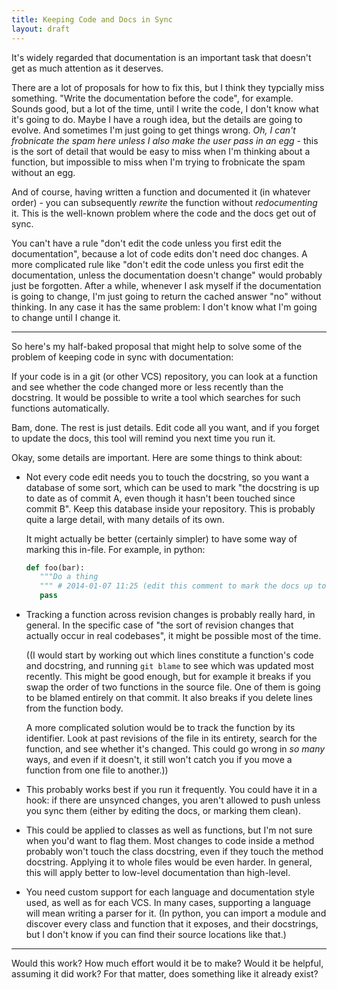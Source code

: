 ```yaml
---
title: Keeping Code and Docs in Sync
layout: draft
---
```

It's widely regarded that documentation is an important task that doesn't get as much attention as it deserves.

There are a lot of proposals for how to fix this, but I think they typcially miss something. "Write the documentation before the code", for example. Sounds good, but a lot of the time, until I write the code, I don't know what it's going to do. Maybe I have a rough idea, but the details are going to evolve. And sometimes I'm just going to get things wrong. *Oh, I can't frobnicate the spam here unless I also make the user pass in an egg* - this is the sort of detail that would be easy to miss when I'm thinking about a function, but impossible to miss when I'm trying to frobnicate the spam without an egg.

And of course, having written a function and documented it (in whatever order) - you can subsequently *rewrite* the function without *redocumenting* it. This is the well-known problem where the code and the docs get out of sync.

You can't have a rule "don't edit the code unless you first edit the documentation", because a lot of code edits don't need doc changes. A more complicated rule like "don't edit the code unless you first edit the documentation, unless the documentation doesn't change" would probably just be forgotten. After a while, whenever I ask myself if the documentation is going to change, I'm just going to return the cached answer "no" without thinking. In any case it has the same problem: I don't know what I'm going to change until I change it.

---

So here's my half-baked proposal that might help to solve some of the problem of keeping code in sync with documentation:

If your code is in a git (or other VCS) repository, you can look at a function and see whether the code changed more or less recently than the docstring. It would be possible to write a tool which searches for such functions automatically.

Bam, done. The rest is just details. Edit code all you want, and if you forget to update the docs, this tool will remind you next time you run it.

Okay, some details are important. Here are some things to think about:

* Not every code edit needs you to touch the docstring, so you want a database of some sort, which can be used to mark "the docstring is up to date as of commit A, even though it hasn't been touched since commit B". Keep this database inside your repository. This is probably quite a large detail, with many details of its own.

  It might actually be better (certainly simpler) to have some way of marking this in-file. For example, in python:

  ```python
  def foo(bar):
     """Do a thing
     """ # 2014-01-07 11:25 (edit this comment to mark the docs up to date)
     pass
  ```

* Tracking a function across revision changes is probably really hard, in general. In the specific case of "the sort of revision changes that actually occur in real codebases", it might be possible most of the time.

  ((I would start by working out which lines constitute a function's code and docstring, and running `git blame` to see which was updated most recently. This might be good enough, but for example it breaks if you swap the order of two functions in the source file. One of them is going to be blamed entirely on that commit. It also breaks if you delete lines from the function body.

  A more complicated solution would be to track the function by its identifier. Look at past revisions of the file in its entirety, search for the function, and see whether it's changed. This could go wrong in *so many* ways, and even if it doesn't, it still won't catch you if you move a function from one file to another.))

* This probably works best if you run it frequently. You could have it in a hook: if there are unsynced changes, you aren't allowed to push unless you sync them (either by editing the docs, or marking them clean).

* This could be applied to classes as well as functions, but I'm not sure when you'd want to flag them. Most changes to code inside a method probably won't touch the class docstring, even if they touch the method docstring. Applying it to whole files would be even harder. In general, this will apply better to low-level documentation than high-level.

* You need custom support for each language and documentation style used, as well as for each VCS. In many cases, supporting a language will mean writing a parser for it. (In python, you can import a module and discover every class and function that it exposes, and their docstrings, but I don't know if you can find their source locations like that.)

---

Would this work? How much effort would it be to make? Would it be helpful, assuming it did work? For that matter, does something like it already exist?
